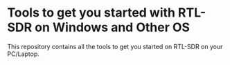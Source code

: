 # Tools to get you started with RTL-SDR on Windows and Other OS  
  
This repository contains all the tools to get you started on RTL-SDR on your PC/Laptop.  



